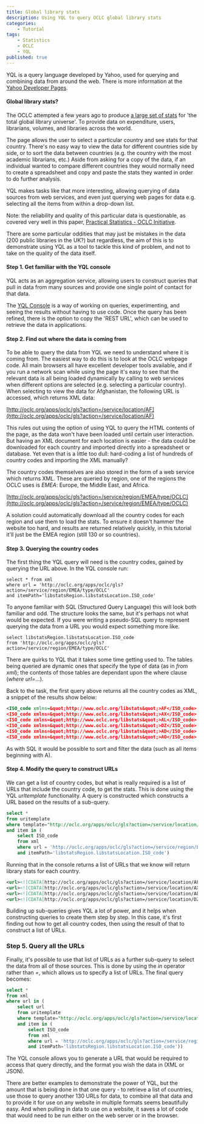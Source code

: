 ```yaml
---
title: Global library stats
description: Using YQL to query OCLC global library stats
categories:
    - Tutorial
tags:
    - Statistics
    - OCLC
    - YQL
published: true
---
```


YQL is a query language developed by Yahoo, used for querying and combining data from around the web. There is more information at the [Yahoo Developer Pages](https://developer.yahoo.com/yql/).

#### Global library stats?

The OCLC attempted a few years ago to produce [a large set of stats](http://oclc.org/global-library-statistics.en.html) for 'the total global library universe'. To provide data on expenditure, users, librarians, volumes, and libraries across the world.

The page allows the user to select a particular country and see stats for that country. There's no easy way to view the data for different countries side by side, or to sort the data between countries (e.g. the country with the most academic librarians, etc.) Aside from asking for a copy of the data, if an individual wanted to compare different countries they would normally need to create a spreadsheet and copy and paste the stats they wanted in order to do further analysis.

YQL makes tasks like that more interesting, allowing querying of data sources from web services, and even just querying web pages for data e.g. selecting all the items from within a drop-down list.

Note: the reliability and quality of this particular data is questionable, as covered very well in this paper, [Practical Statistics - OCLC Initiative](https://sites.google.com/site/practicalstatistics/2-events/ifla-singapore/oclc-initiative).

There are some particular oddities that may just be mistakes in the data (200 public libraries in the UK?) but regardless, the aim of this is to demonstrate using YQL as a tool to tackle this kind of problem, and not to take on the quality of the data itself.

#### Step 1. Get familiar with the YQL console

YQL acts as an aggregation service, allowing users to construct queries that pull in data from many sources and provide one single point of contact for that data.

The [YQL Console](https://developer.yahoo.com/yql/console/) is a way of working on queries, experimenting, and seeing the results without having to use code. Once the query has been refined, there is the option to copy the 'REST URL', which can be used to retrieve the data in applications.

#### Step 2. Find out where the data is coming from

To be able to query the data from YQL we need to understand where it is coming from. The easiest way to do this is to look at the OCLC webpage code. All main browsers all have excellent developer tools available, and if you run a network scan while using the page it's easy to see that the relevant data is all being loaded dynamically by calling to web services when different options are selected (e.g. selecting a particular country). When selecting to view the data for Afghanistan, the following URL is accessed, which returns XML data:

[http://oclc.org/apps/oclc/gls?action=/service/location/AF](http://oclc.org/apps/oclc/gls?action=/service/location/AF)

This rules out using the option of using YQL to query the HTML contents of the page, as the data won't have been loaded until certain user interaction. But having an XML document for each location is easier - the data could be downloaded for each country and imported directly into a spreadsheet or database. Yet even that is a little too dull: hard-coding a list of hundreds of country codes and importing the XML manually?

The country codes themselves are also stored in the form of a web service which returns XML. These are queried by region, one of the regions the OCLC uses is *EMEA*: Europe, the Middle East, and Africa.

[http://oclc.org/apps/oclc/gls?action=/service/region/EMEA/type/OCLC](http://oclc.org/apps/oclc/gls?action=/service/region/EMEA/type/OCLC)

A solution could automatically download all the country codes for each region and use them to load the stats. To ensure it doesn't hammer the website too hard, and results are returned relatively quickly, in this tutorial it'll just be the EMEA region (still 130 or so countries).

#### Step 3. Querying the country codes

The first thing the YQL query will need is the country codes, gained by querying the URL above. In the YQL console run:
<pre class="prettyprint linenums"><code class="language-sql">select * from xml
where url = 'http://oclc.org/apps/oclc/gls?action=/service/region/EMEA/type/OCLC'
and itemPath='libstatsRegion.libstatsLocation.ISO_code'</code></pre>

To anyone familiar with SQL (Structured Query Language) this will look both familiar and odd. The structure looks the same, but it's perhaps not what would be expected. If you were writing a pseudo-SQL query to represent querying the data from a URL you would expect something more like.

<pre class="prettyprint linenums"><code class="language-sql">select libstatsRegion.libstatsLocation.ISO_code
from 'http://oclc.org/apps/oclc/gls?action=/service/region/EMEA/type/OCLC'</code></pre>

There are quirks to YQL that it takes some time getting used to. The tables being queried are dynamic ones that specify the type of data (as in *from xml*); the contents of those tables are dependant upon the where clause (*where url=...*).

Back to the task, the first query above returns all the country codes as XML, a snippet of the results show below:

```xml
<ISO_code xmlns=&quot;http://www.oclc.org/libstats&quot;>AF</ISO_code>
<ISO_code xmlns=&quot;http://www.oclc.org/libstats&quot;>AX</ISO_code>
<ISO_code xmlns=&quot;http://www.oclc.org/libstats&quot;>AL</ISO_code>
<ISO_code xmlns=&quot;http://www.oclc.org/libstats&quot;>DZ</ISO_code>
<ISO_code xmlns=&quot;http://www.oclc.org/libstats&quot;>AD</ISO_code>
<ISO_code xmlns=&quot;http://www.oclc.org/libstats&quot;>AO</ISO_code>
```

As with SQL it would be possible to sort and filter the data (such as all items beginning with A).

#### Step 4. Modify the query to construct URLs

We can get a list of country codes, but what is really required is a list of URLs that include the country code, to get the stats.  This is done using the YQL *urltemplate* functionality.  A query is constructed which constructs a URL based on the results of a sub-query.

```sql
select *
from uritemplate
where template="http://oclc.org/apps/oclc/gls?action=/service/location/{item}"
and item in (
    select ISO_code
    from xml
    where url = 'http://oclc.org/apps/oclc/gls?action=/service/region/EMEA/type/OCLC'
    and itemPath='libstatsRegion.libstatsLocation.ISO_code')
```

Running that in the console returns a list of URLs that we know will return library stats for each country.

```xml
<url><![CDATA[http://oclc.org/apps/oclc/gls?action=/service/location/AF]]></url>
<url><![CDATA[http://oclc.org/apps/oclc/gls?action=/service/location/AX]]></url>
<url><![CDATA[http://oclc.org/apps/oclc/gls?action=/service/location/AL]]></url>
<url><![CDATA[http://oclc.org/apps/oclc/gls?action=/service/location/DZ]]></url>
```

Building up sub-queries gives YQL a lot of power, and it helps when constructing queries to create them step by step.  In this case, it's first finding out how to get all country codes, then using the result of that to construct a list of URLs.

### Step 5.  Query all the URLs

Finally, it's possible to use that list of URLs as a further sub-query to select the data from all of those sources. This is done by using the *in* operator rather than *=*, which allows us to specify a list of URLs.  The final query becomes:

```sql
select *
from xml
where url in (
    select url
    from uritemplate
    where template="http://oclc.org/apps/oclc/gls?action=/service/location/{item}"
    and item in (
        select ISO_code
        from xml
        where url = 'http://oclc.org/apps/oclc/gls?action=/service/region/EMEA/type/OCLC'
        and itemPath='libstatsRegion.libstatsLocation.ISO_code'))
```

The YQL console allows you to generate a URL that would be required to access that query directly, and the format you wish the data in (XML or JSON).

There are better examples to demonstrate the power of YQL, but the amount that is being done in that one query - to retrieve a list of countries, use those to query another 130 URLs for data, to combine all that data and to provide it for use on any website in multiple formats seems beautifully easy. And when pulling in data to use on a website, it saves a lot of code that would need to be run either on the web server or in the browser.